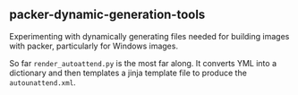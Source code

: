## packer-dynamic-generation-tools

Experimenting with dynamically generating files needed for building images with packer, particularly for Windows images.

So far `render_autoattend.py` is the most far along. It converts YML into a dictionary and then templates a jinja template file to produce the `autounattend.xml`.
